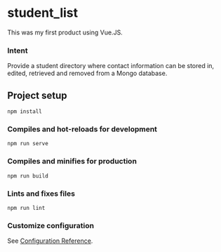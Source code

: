 # student_list

This was my first product using Vue.JS. 

### Intent ###

Provide a student directory where contact information can be stored in, edited, retrieved and removed from a Mongo database. 

## Project setup
```
npm install
```

### Compiles and hot-reloads for development
```
npm run serve
```

### Compiles and minifies for production
```
npm run build
```

### Lints and fixes files
```
npm run lint
```

### Customize configuration
See [Configuration Reference](https://cli.vuejs.org/config/).

